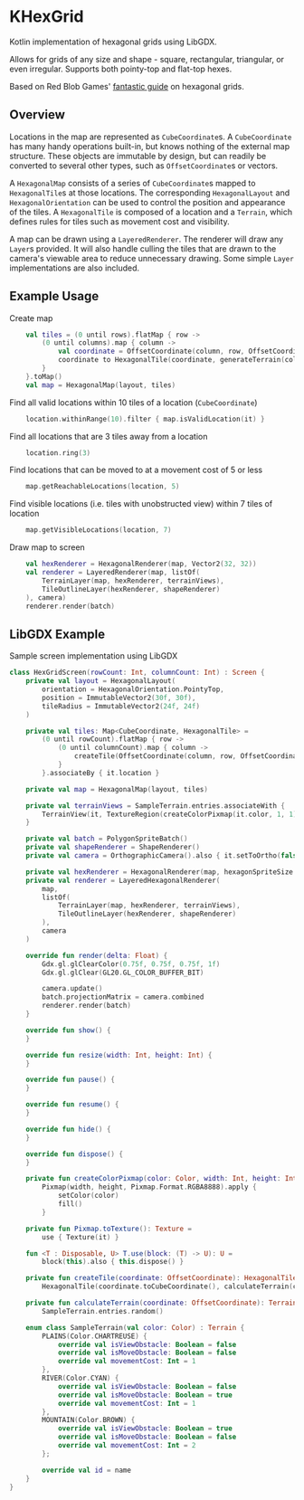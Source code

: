 # KHexGrid
Kotlin implementation of hexagonal grids using LibGDX.

Allows for grids of any size and shape - square, rectangular, triangular, or even irregular. Supports both pointy-top and flat-top hexes.

Based on Red Blob Games' [fantastic guide](https://www.redblobgames.com/grids/hexagons/) on hexagonal grids.

## Overview
Locations in the map are represented as `CubeCoordinate`s. A `CubeCoordinate` has many handy operations built-in, but knows nothing of the external map structure. These objects are immutable by design, but can readily be converted to several other types, such as `OffsetCoordinate`s or vectors.

A `HexagonalMap` consists of a series of `CubeCoordinate`s mapped to `HexagonalTile`s at those locations. The corresponding `HexagonalLayout` and `HexagonalOrientation` can be used to control the position and appearance of the tiles. A `HexagonalTile` is composed of a location and a `Terrain`, which defines rules for tiles such as movement cost and visibility.

A map can be drawn using a `LayeredRenderer`. The renderer will draw any `Layer`s provided. It will also handle culling the tiles that are drawn to the camera's viewable area to reduce unnecessary drawing. Some simple `Layer` implementations are also included.


## Example Usage
Create map
```kotlin
    val tiles = (0 until rows).flatMap { row ->
        (0 until columns).map { column ->
            val coordinate = OffsetCoordinate(column, row, OffsetCoordinateType(HexagonalOrientation.POINTY_TOP)).toCubeCoordinate()
            coordinate to HexagonalTile(coordinate, generateTerrain(column, row))
        }
    }.toMap()
    val map = HexagonalMap(layout, tiles)
```

Find all valid locations within 10 tiles of a location (`CubeCoordinate`)
```kotlin
    location.withinRange(10).filter { map.isValidLocation(it) }
```
    
Find all locations that are 3 tiles away from a location
```kotlin
    location.ring(3)    
```

Find locations that can be moved to at a movement cost of 5 or less
```kotlin
    map.getReachableLocations(location, 5)
```
    
Find visible locations (i.e. tiles with unobstructed view) within 7 tiles of location

```kotlin
    map.getVisibleLocations(location, 7)
```
    
Draw map to screen

```kotlin
    val hexRenderer = HexagonalRenderer(map, Vector2(32, 32))
    val renderer = LayeredRenderer(map, listOf(
        TerrainLayer(map, hexRenderer, terrainViews),
        TileOutlineLayer(hexRenderer, shapeRenderer)
    ), camera)
    renderer.render(batch)
```

## LibGDX Example

Sample screen implementation using LibGDX

```kotlin
class HexGridScreen(rowCount: Int, columnCount: Int) : Screen {
    private val layout = HexagonalLayout(
        orientation = HexagonalOrientation.PointyTop,
        position = ImmutableVector2(30f, 30f),
        tileRadius = ImmutableVector2(24f, 24f)
    )

    private val tiles: Map<CubeCoordinate, HexagonalTile> =
        (0 until rowCount).flatMap { row ->
            (0 until columnCount).map { column ->
                createTile(OffsetCoordinate(column, row, OffsetCoordinateType(layout.orientation)))
            }
        }.associateBy { it.location }

    private val map = HexagonalMap(layout, tiles)

    private val terrainViews = SampleTerrain.entries.associateWith {
        TerrainView(it, TextureRegion(createColorPixmap(it.color, 1, 1).toTexture()), it.color)
    }

    private val batch = PolygonSpriteBatch()
    private val shapeRenderer = ShapeRenderer()
    private val camera = OrthographicCamera().also { it.setToOrtho(false) }

    private val hexRenderer = HexagonalRenderer(map, hexagonSpriteSize = ImmutableVector2(1f, 1f))
    private val renderer = LayeredHexagonalRenderer(
        map,
        listOf(
            TerrainLayer(map, hexRenderer, terrainViews),
            TileOutlineLayer(hexRenderer, shapeRenderer)
        ),
        camera
    )

    override fun render(delta: Float) {
        Gdx.gl.glClearColor(0.75f, 0.75f, 0.75f, 1f)
        Gdx.gl.glClear(GL20.GL_COLOR_BUFFER_BIT)

        camera.update()
        batch.projectionMatrix = camera.combined
        renderer.render(batch)
    }

    override fun show() {
    }

    override fun resize(width: Int, height: Int) {
    }

    override fun pause() {
    }

    override fun resume() {
    }

    override fun hide() {
    }

    override fun dispose() {
    }

    private fun createColorPixmap(color: Color, width: Int, height: Int): Pixmap =
        Pixmap(width, height, Pixmap.Format.RGBA8888).apply {
            setColor(color)
            fill()
        }

    private fun Pixmap.toTexture(): Texture =
        use { Texture(it) }

    fun <T : Disposable, U> T.use(block: (T) -> U): U =
        block(this).also { this.dispose() }

    private fun createTile(coordinate: OffsetCoordinate): HexagonalTile =
        HexagonalTile(coordinate.toCubeCoordinate(), calculateTerrain(coordinate))

    private fun calculateTerrain(coordinate: OffsetCoordinate): Terrain =
        SampleTerrain.entries.random()

    enum class SampleTerrain(val color: Color) : Terrain {
        PLAINS(Color.CHARTREUSE) {
            override val isViewObstacle: Boolean = false
            override val isMoveObstacle: Boolean = false
            override val movementCost: Int = 1
        },
        RIVER(Color.CYAN) {
            override val isViewObstacle: Boolean = false
            override val isMoveObstacle: Boolean = true
            override val movementCost: Int = 1
        },
        MOUNTAIN(Color.BROWN) {
            override val isViewObstacle: Boolean = true
            override val isMoveObstacle: Boolean = false
            override val movementCost: Int = 2
        };

        override val id = name
    }
}
```